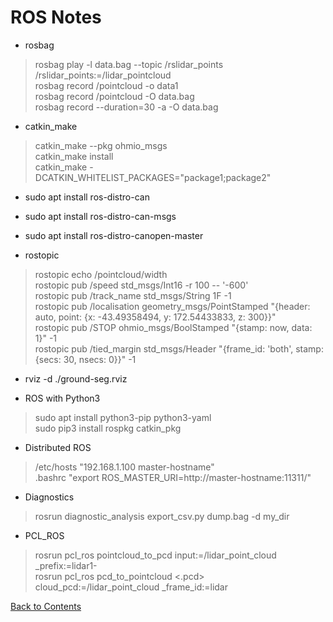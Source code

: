 # ROS Notes

* rosbag
> rosbag  play  -l  data.bag  --topic  /rslidar_points  /rslidar_points:=/lidar_pointcloud\
> rosbag  record  /pointcloud  -o  data1\
> rosbag  record  /pointcloud  -O  data.bag\
> rosbag  record  --duration=30  -a  -O  data.bag

* catkin_make
> catkin_make  --pkg  ohmio_msgs\
> catkin_make install\
> catkin_make -DCATKIN_WHITELIST_PACKAGES="package1;package2"

* sudo  apt  install  ros-distro-can
* sudo  apt  install  ros-distro-can-msgs
* sudo  apt  install  ros-distro-canopen-master

* rostopic
> rostopic  echo  /pointcloud/width\
> rostopic pub /speed std_msgs/Int16 -r 100 -- '-600'\
> rostopic pub /track_name std_msgs/String 1F -1\
> rostopic pub /localisation geometry_msgs/PointStamped "{header: auto, point: {x: -43.49358494, y: 172.54433833, z: 300}}"\
> rostopic pub /STOP ohmio_msgs/BoolStamped "{stamp: now, data: 1}" -1\
> rostopic pub /tied_margin std_msgs/Header "{frame_id: 'both', stamp: {secs: 30, nsecs: 0}}" -1

* rviz -d ./ground-seg.rviz

* ROS with Python3
> sudo apt install python3-pip python3-yaml\
> sudo pip3 install rospkg catkin_pkg

* Distributed ROS
> /etc/hosts      "192.168.1.100 master-hostname"\
> .bashrc         "export ROS_MASTER_URI=http://master-hostname:11311/"

* Diagnostics
> rosrun diagnostic_analysis export_csv.py dump.bag -d my_dir

* PCL_ROS
> rosrun pcl_ros pointcloud_to_pcd input:=/lidar_point_cloud _prefix:=lidar1-\
> rosrun pcl_ros pcd_to_pointcloud <.pcd> cloud_pcd:=/lidar_point_cloud _frame_id:=lidar

[Back to Contents](../README.md)
